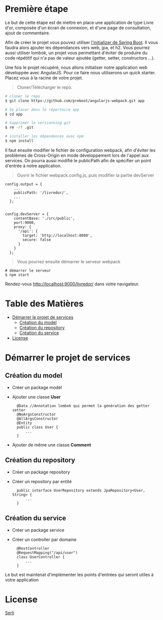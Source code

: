 # Première étape

Le but de cette étape est de mettre en place une application de type Livre d'or, composée d'un écran de connexion, et d'une page de consultation, ajout de commentaire. 

Afin de créer le projet vous pouvez utiliser [l'initializer de Spring Boot](https://start.spring.io).
Il vous faudra alors ajouter les dépendances vers web, jpa, et h2. Vous pourrez aussi utiliser lombok, un projet vous permettant d'éviter de produire du code répétitif qui n'a pas de valeur ajoutée (getter, setter, constructors ...).

Une fois le projet récupéré, nous allons initialiser notre application web développée avec AngularJS. Pour ce faire nous utiliserons un quick starter.
Placez vous à la racine de votre projet.

> Cloner/Télécharger le repo.

```bash
# cloner le repo
$ git clone https://github.com/preboot/angularjs-webpack.git app

# Se placer dans le répertoire app
$ cd app

# Supprimer le versionning git
$ rm -rf .git

# installer les dépendences avec npm
$ npm install


```
Il faut ensuite modifier le fichier de configuration webpack, afin d'éviter les problèmes de Cross-Origin en mode développement lors de l'appel aux services.
On pourra aussi modifié le publicPath afin de spécifier un point d'entrée à notre application.

> Ouvrir le fichier webpack.config.js, puis modifier la partie devServer
    
    config.output = {
        ...
        publicPath: '/livredor/',
        ...
      };

    
    config.devServer = {
        contentBase: './src/public',    
        port:9000,
        proxy: {
          '/api': {
            target: 'http://localhost:8080',
            secure: false
          }
        }
      };

> Vous pourrez ensuite démarrer le serveur webpack

```
# démarrer le serveur
$ npm start
```

Rendez-vous [http://localhost:9000/livredor/](http://localhost:9000/livredor/) dans votre navigateur.

# Table des Matières


* [Démarrer le projet de services](#getting-started)
    * [Création du model](#model)
    * [Création du repository](#repository)
    * [Création du service](#service)
* [License](#license)

# Démarrer le projet de services

## Création du model

* Créer un package model
* Ajouter une classe **User**

        @Data //Annotation lombok qui permet la génération des getter setter
        @NoArgsConstructor
        @AllArgsConstructor
        @Entity
        public class User {
            ...
        }

* Ajouter de même une classe **Comment**

## Création du repository

* Créer un package repository
* Créer un repository par entité
    
    
        public interface UserRepository extends JpaRepository<User, String> {
            ...
        }
## Création du service

* Créer un package service
* Créer un controller par domaine
        
    
        @RestController
        @RequestMapping("/api/user")
        class UserController {
            ...
        }

Le but est maintenat d'implémenter les points d'entrées qui seront utiles à votre application

# License

[Serli](/LICENSE)
